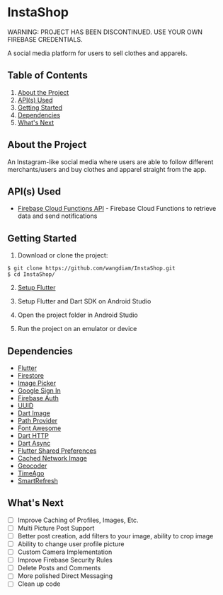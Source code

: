 # InstaShop
WARNING: PROJECT HAS BEEN DISCONTINUED. USE YOUR OWN FIREBASE CREDENTIALS.

A social media platform for users to sell clothes and apparels.

## Table of Contents

1. [About the Project](#about-the-project)
2. [API(s) Used](#apis(s)-used)
3. [Getting Started](#getting-started)
4. [Dependencies](#dependencies)
5. [What's Next](#whats-next)

## About the Project

An Instagram-like social media where users are able to follow different merchants/users and buy clothes and apparel straight from the app.

## API(s) Used

* [Firebase Cloud Functions API](https://firebase.google.com) - Firebase Cloud Functions to retrieve data and send notifications

## Getting Started

1. Download or clone the project:
```
$ git clone https://github.com/wangdiam/InstaShop.git
$ cd InstaShop/
```
2. [Setup Flutter](https://flutter.dev/docs/get-started/install)

3. Setup Flutter and Dart SDK on Android Studio

4. Open the project folder in Android Studio

5. Run the project on an emulator or device

## Dependencies

* [Flutter](https://flutter.dev/)
* [Firestore](https://github.com/flutter/plugins/tree/master/packages/cloud_firestore)
* [Image Picker](https://github.com/flutter/plugins/tree/master/packages/image_picker)
* [Google Sign In](https://github.com/flutter/plugins/tree/master/packages/google_sign_in)
* [Firebase Auth](https://github.com/flutter/plugins/tree/master/packages/firebase_auth)
* [UUID](https://github.com/Daegalus/dart-uuid)
* [Dart Image](https://github.com/brendan-duncan/image)
* [Path Provider](https://github.com/flutter/plugins/tree/master/packages/path_provider)
* [Font Awesome](https://github.com/brianegan/font_awesome_flutter)
* [Dart HTTP](https://github.com/dart-lang/http)
* [Dart Async](https://github.com/dart-lang/async)
* [Flutter Shared Preferences]()
* [Cached Network Image](https://github.com/renefloor/flutter_cached_network_image)
* [Geocoder](https://github.com/aloisdeniel/flutter_geocoder)
* [TimeAgo](https://github.com/andresaraujo/timeago.dart)
* [SmartRefresh](https://github.com/peng8350/flutter_pulltorefresh)

## What's Next
- [ ] Improve Caching of Profiles, Images, Etc.
- [ ] Multi Picture Post Support
- [ ] Better post creation, add filters to your image, ability to crop image
- [ ] Ability to change user profile picture
- [ ] Custom Camera Implementation
- [ ] Improve Firebase Security Rules
- [ ] Delete Posts and Comments
- [ ] More polished Direct Messaging
- [ ] Clean up code
